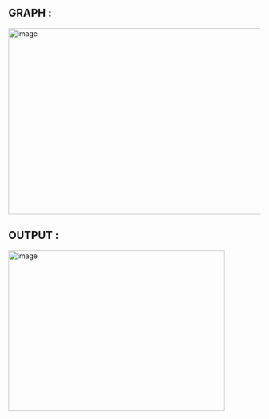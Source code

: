 ## GRAPH : 
<img width="818" height="373" alt="image" src="https://github.com/user-attachments/assets/a5d25075-b4d7-4a31-9f11-dbaeb0bda191" />

## OUTPUT :
<img width="432" height="321" alt="image" src="https://github.com/user-attachments/assets/efd96b64-bc25-44e0-8f6c-95026ae20955" />
